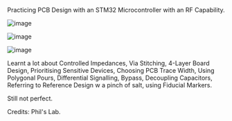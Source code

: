 Practicing PCB Design with an STM32 Microcontroller with an RF Capability.

![image](https://github.com/danialchoo79/STM32-Bluetooth-Hardware-Design/assets/118032879/b39b22e0-e716-4e3c-8c51-9a76adb43061)

![image](https://github.com/danialchoo79/STM32-Bluetooth-Hardware-Design/assets/118032879/5c47c8da-3eb7-408e-8c06-0e22f3f9d8d5)

![image](https://github.com/danialchoo79/STM32-Bluetooth-Hardware-Design/assets/118032879/082c9338-aba7-42e1-873b-243ce68c966e)

Learnt a lot about Controlled Impedances, Via Stitching, 4-Layer Board Design, Prioritising Sensitive Devices, Choosing PCB Trace Width, 
Using Polygonal Pours, Differential Signalling, Bypass, Decoupling Capacitors, Referring to Reference Design w a pinch of salt, using 
Fiducial Markers.

Still not perfect.

Credits: Phil's Lab.

